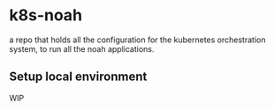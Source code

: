 # k8s-noah

a repo that holds all the configuration for the kubernetes orchestration system, to run all the noah applications.


## Setup local environment

WIP
